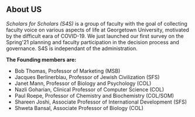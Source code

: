 ## **About US**
_Scholars for Scholars (S4S)_ is a group of faculty with the goal of collecting faculty voice on various aspects of life at Georgetown University, motivated by the difficult eara of COVID-19.  We just launched our first survey on the Spring'21 planning and faculty participation in the decision process and governance.  S4S is independant of the administration. 

**The Founding members are:**
- Bob Thomas, Professor of Marketing (MSB) 
- Jacques Berlinerblau, Professor of Jewish Civilization (SFS)
- Janet Mann, Professor of Biology and Psychology (COL)
- Nazli Goharian, Clinical Professor of Computer Science (COL)
- Paul Roepe, Professor of Chemistry and Biochemistry (COL/SOM)
- Shareen Joshi, Associate Professor of International Development (SFS)
- Shweta Bansal, Associate Professor of Biology (COL)
